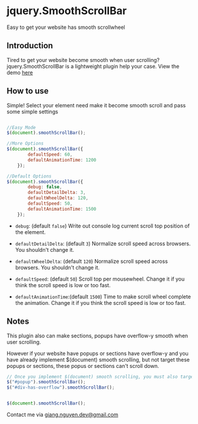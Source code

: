 # jquery.SmoothScrollBar
Easy to get your website has smooth scrollwheel

## Introduction

Tired to get your website become smooth when user scrolling? jquery.SmoothScrollBar is a lightweight plugin help your case.
View the demo [here](https://rawgit.com/nntgwww/jquery.SmoothScrollBar/master/Demo.html)

## How to use

Simple! Select your element need make it become smooth scroll and pass some simple settings

```javascript

//Easy Mode
$(document).smoothScrollBar();

//More Options
$(document).smoothScrollBar({
        defaultSpeed: 60,
        defaultAnimationTime: 1200
    });

//Default Options
$(document).smoothScrollBar({
        debug: false,
        defaultDetailDelta: 3,
        defaultWheelDelta: 120,
        defaultSpeed: 50,
        defaultAnimationTime: 1500
    });
```

- `debug`: (default `false`) Write out console log current scroll top position of the element.

- `defaultDetailDelta`: (default `3`) Normalize scroll speed across browsers. You shouldn't change it.

- `defaultWheelDelta`: (default `120`) Normalize scroll speed across browsers. You shouldn't change it.

- `defaultSpeed`: (default `50`) Scroll top per mousewheel. Change it if you think the scroll speed is low or too fast.

- `defaultAnimationTime`:(default `1500`) Time to make scroll wheel complete the animation. Change it if you think the scroll speed is low or too fast.

## Notes

This plugin also can make sections, popups have overflow-y smooth when user scrolling.

However if your website have popups or sections have overflow-y and you have already implement $(document) smooth scrolling, but not target these popups or sections, these popus or sections can't scroll down.


```javascript
// Once you implement $(document) smooth scrolling, you must also target these, or it won't scroll!
$("#popup").smoothScrollBar();
$("#div-has-overflow").smoothScrollBar();


$(document).smoothScrollBar();

```


Contact me via giang.nguyen.dev@gmail.com

